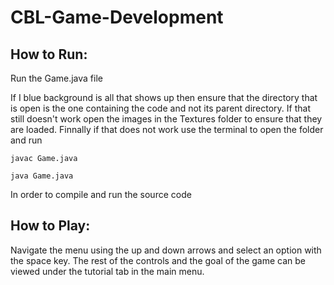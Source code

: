 # CBL-Game-Development
## How to Run:

Run the Game.java file

If I blue background is all that shows up then ensure that the directory that is open is the one containing the code and not its parent directory. If that still doesn't work open the images in the Textures folder to ensure that they are loaded. Finnally if that does not work use the terminal to open the folder and run 

`javac Game.java`

`java Game.java`

In order to compile and run the source code

## How to Play:

Navigate the menu using the up and down arrows and select an option with the space key. The rest of the controls and the goal of the game can be viewed under the tutorial tab in the main menu.
